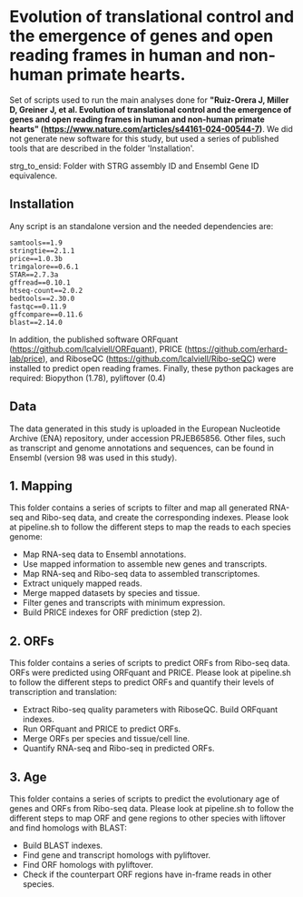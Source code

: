 # Evolution of translational control and the emergence of genes and open reading frames in human and non-human primate hearts.
Set of scripts used to run the main analyses done for **"Ruiz-Orera J, Miller D, Greiner J, et al. Evolution of translational control and the emergence of genes and open reading frames in human and non-human primate hearts" (https://www.nature.com/articles/s44161-024-00544-7)**. We did not generate new software for this study, but used a series of published tools that are described in the folder 'Installation'.

strg_to_ensid: Folder with STRG assembly ID and Ensembl Gene ID equivalence.

## Installation
Any script is an standalone version and the needed dependencies are:

```
samtools==1.9
stringtie==2.1.1
price==1.0.3b
trimgalore==0.6.1
STAR==2.7.3a
gffread==0.10.1
htseq-count==2.0.2
bedtools==2.30.0
fastqc==0.11.9
gffcompare==0.11.6
blast==2.14.0
```
In addition, the published software ORFquant (https://github.com/lcalviell/ORFquant), PRICE (https://github.com/erhard-lab/price), and RiboseQC (https://github.com/lcalviell/Ribo-seQC) were installed to predict open reading frames. Finally, these python packages are required: Biopython (1.78), pyliftover (0.4)

## Data
The data generated in this study is uploaded in the European Nucleotide Archive (ENA) repository, under accession PRJEB65856. Other files, such as transcript and genome annotations and sequences, can be found in Ensembl (version 98 was used in this study).

## 1. Mapping
This folder contains a series of scripts to filter and map all generated RNA-seq and Ribo-seq data, and create the corresponding indexes. Please look at pipeline.sh to follow the different steps to map the reads to each species genome:
- Map RNA-seq data to Ensembl annotations.
- Use mapped information to assemble new genes and transcripts.
- Map RNA-seq and Ribo-seq data to assembled transcriptomes.
- Extract uniquely mapped reads.
- Merge mapped datasets by species and tissue.
- Filter genes and transcripts with minimum expression.
- Build PRICE indexes for ORF prediction (step 2).

## 2. ORFs
This folder contains a series of scripts to predict ORFs from Ribo-seq data. ORFs were predicted using ORFquant and PRICE. Please look at pipeline.sh to follow the different steps to predict ORFs and quantify their levels of transcription and translation:
- Extract Ribo-seq quality parameters with RiboseQC. Build ORFquant indexes.
- Run ORFquant and PRICE to predict ORFs.
- Merge ORFs per species and tissue/cell line.
- Quantify RNA-seq and Ribo-seq in predicted ORFs.

## 3. Age
This folder contains a series of scripts to predict the evolutionary age of genes and ORFs from Ribo-seq data. Please look at pipeline.sh to follow the different steps to map ORF and gene regions to other species with liftover and find homologs with BLAST:
- Build BLAST indexes.
- Find gene and transcript homologs with pyliftover.
- Find ORF homologs with pyliftover.
- Check if the counterpart ORF regions have in-frame reads in other species.
